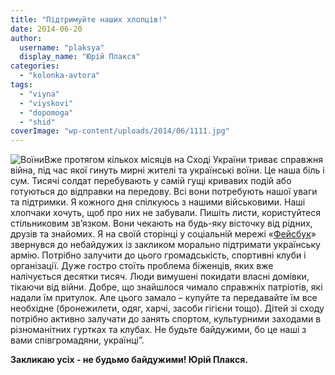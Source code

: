 ```yaml
---
title: "Підтримуйте наших хлопців!"
date: 2014-06-20
author: 
  username: "plaksya"
  display_name: "Юрій Плакся"
categories: 
  - "kolonka-avtora"
tags: 
  - "viyna"
  - "viyskovi"
  - "dopomoga"
  - "shid"
coverImage: "wp-content/uploads/2014/06/1111.jpg"
---
```


![Воїни](https://mpz.brovary.org/wp-content/uploads/2014/06/1111.jpg)Вже протягом кількох місяців на Сході України триває справжня війна, під час якої гинуть мирні жителі та українські воїни. Це наша біль і сум. Тисячі солдат перебувають у самій гущі кривавих подій або готуються до відправки на передову. Всі вони потребують нашої уваги та підтримки. Я кожного дня спілкуюсь з нашими військовими. Наші хлопчаки хочуть, щоб про них не забували. Пишіть листи, користуйтеся стільниковим зв’язком. Вони чекають на будь-яку вісточку від рідних, друзів та знайомих. Я на своїй сторінці у соціальній мережі «[Фейсбук](https://www.facebook.com/yuriyplaksya)» звернувся до небайдужих із закликом морально підтримати українську армію. Потрібно залучити до цього громадськість, спортивні клуби і організації. Дуже гостро стоїть проблема біженців, яких вже налічується десятки тисяч. Люди вимушені покидати власні домівки, тікаючи від війни. Добре, що знайшлося чимало справжніх патріотів, які надали їм притулок. Але цього замало – купуйте та передавайте їм все необхідне (бронежилети, одяг, харчі, засоби гігієни тощо). Дітей зі сходу потрібно активно залучати до занять спортом, культурними заходами в різноманітних гуртках та клубах. Не будьте байдужими, бо це наші з вами співгромадяни, українці”.

**Закликаю усіх - не будьмо байдужими! Юрій Плакся.**
